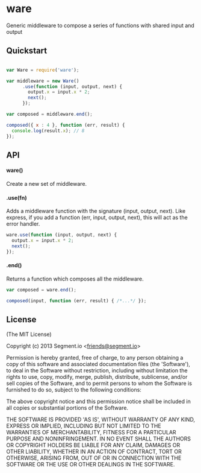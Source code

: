 
# ware

  Generic middleware to compose a series of functions with shared input and output

## Quickstart

```javascript

var Ware = require('ware');

var middleware = new Ware()
      .use(function (input, output, next) {
        output.x = input.x * 2;
        next();
      });

var composed = middleware.end();

composed({ x : 4 }, function (err, result) {
  console.log(result.x); // 8
});
```

## API

#### ware()

Create a new set of middleware.

#### .use(fn)

Adds a middleware function with the signature (input, output, next). Like express, if you add a function (err, input, output, next), this will act as the error handler.

```javascript
ware.use(function (input, output, next) {
  output.x = input.x * 2;
  next();
});
```

#### .end()

Returns a function which composes all the middleware.

```javascript
var composed = ware.end();

composed(input, function (err, result) { /*...*/ });
```

## License

(The MIT License)

Copyright (c) 2013 Segment.io &lt;friends@segment.io&gt;

Permission is hereby granted, free of charge, to any person obtaining
a copy of this software and associated documentation files (the
'Software'), to deal in the Software without restriction, including
without limitation the rights to use, copy, modify, merge, publish,
distribute, sublicense, and/or sell copies of the Software, and to
permit persons to whom the Software is furnished to do so, subject to
the following conditions:

The above copyright notice and this permission notice shall be
included in all copies or substantial portions of the Software.

THE SOFTWARE IS PROVIDED 'AS IS', WITHOUT WARRANTY OF ANY KIND,
EXPRESS OR IMPLIED, INCLUDING BUT NOT LIMITED TO THE WARRANTIES OF
MERCHANTABILITY, FITNESS FOR A PARTICULAR PURPOSE AND NONINFRINGEMENT.
IN NO EVENT SHALL THE AUTHORS OR COPYRIGHT HOLDERS BE LIABLE FOR ANY
CLAIM, DAMAGES OR OTHER LIABILITY, WHETHER IN AN ACTION OF CONTRACT,
TORT OR OTHERWISE, ARISING FROM, OUT OF OR IN CONNECTION WITH THE
SOFTWARE OR THE USE OR OTHER DEALINGS IN THE SOFTWARE.